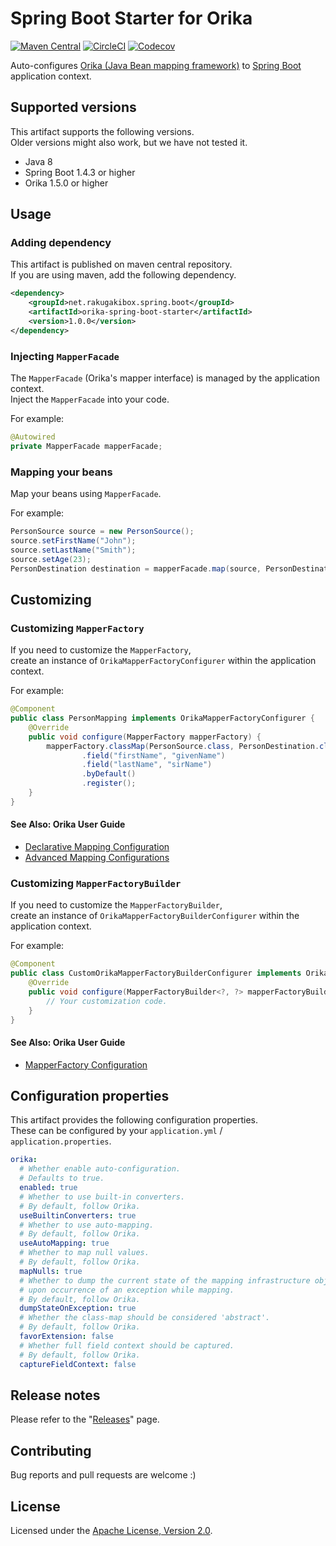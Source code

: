 # Spring Boot Starter for Orika

[![Maven Central][Maven Central Badge]][Maven Central]
[![CircleCI][CircleCI Badge]][CircleCI]
[![Codecov][Codecov Badge]][Codecov]

[Maven Central Badge]: https://maven-badges.herokuapp.com/maven-central/net.rakugakibox.spring.boot/orika-spring-boot-starter/badge.svg
[Maven Central]: https://maven-badges.herokuapp.com/maven-central/net.rakugakibox.spring.boot/orika-spring-boot-starter
[CircleCI Badge]: https://circleci.com/gh/akihyro/orika-spring-boot-starter.svg?style=shield
[CircleCI]: https://circleci.com/gh/akihyro/orika-spring-boot-starter
[Codecov Badge]: https://codecov.io/gh/akihyro/orika-spring-boot-starter/branch/master/graph/badge.svg
[Codecov]: https://codecov.io/gh/akihyro/orika-spring-boot-starter

Auto-configures [Orika (Java Bean mapping framework)] to [Spring Boot] application context.  

[Orika (Java Bean mapping framework)]: http://orika-mapper.github.io/orika-docs/
[Spring Boot]: https://projects.spring.io/spring-boot/

## Supported versions

This artifact supports the following versions.  
Older versions might also work, but we have not tested it.  

* Java 8
* Spring Boot 1.4.3 or higher
* Orika 1.5.0 or higher

## Usage

### Adding dependency

This artifact is published on maven central repository.  
If you are using maven, add the following dependency.  

```xml
<dependency>
    <groupId>net.rakugakibox.spring.boot</groupId>
    <artifactId>orika-spring-boot-starter</artifactId>
    <version>1.0.0</version>
</dependency>
```

### Injecting `MapperFacade`

The `MapperFacade` (Orika's mapper interface) is managed by the application context.  
Inject the `MapperFacade` into your code.  

For example:  

```java
@Autowired
private MapperFacade mapperFacade;
```

### Mapping your beans

Map your beans using `MapperFacade`.  

For example:  

```java
PersonSource source = new PersonSource();
source.setFirstName("John");
source.setLastName("Smith");
source.setAge(23);
PersonDestination destination = mapperFacade.map(source, PersonDestination.class);
```

## Customizing

### Customizing `MapperFactory`

If you need to customize the `MapperFactory`,  
create an instance of `OrikaMapperFactoryConfigurer` within the application context.  

For example:  

```java
@Component
public class PersonMapping implements OrikaMapperFactoryConfigurer {
    @Override
    public void configure(MapperFactory mapperFactory) {
        mapperFactory.classMap(PersonSource.class, PersonDestination.class)
                .field("firstName", "givenName")
                .field("lastName", "sirName")
                .byDefault()
                .register();
    }
}
```

#### See Also: Orika User Guide

* [Declarative Mapping Configuration]
* [Advanced Mapping Configurations]

[Declarative Mapping Configuration]: http://orika-mapper.github.io/orika-docs/mappings-via-classmapbuilder.html
[Advanced Mapping Configurations]: http://orika-mapper.github.io/orika-docs/advanced-mappings.html

### Customizing `MapperFactoryBuilder`

If you need to customize the `MapperFactoryBuilder`,  
create an instance of `OrikaMapperFactoryBuilderConfigurer` within the application context.  

For example:  

```java
@Component
public class CustomOrikaMapperFactoryBuilderConfigurer implements OrikaMapperFactoryBuilderConfigurer {
    @Override
    public void configure(MapperFactoryBuilder<?, ?> mapperFactoryBuilder) {
        // Your customization code.
    }
}
```

#### See Also: Orika User Guide

* [MapperFactory Configuration]

[MapperFactory Configuration]: http://orika-mapper.github.io/orika-docs/mapper-factory.html

## Configuration properties

This artifact provides the following configuration properties.  
These can be configured by your `application.yml` / `application.properties`.  

```yaml
orika:
  # Whether enable auto-configuration.
  # Defaults to true.
  enabled: true
  # Whether to use built-in converters.
  # By default, follow Orika.
  useBuiltinConverters: true
  # Whether to use auto-mapping.
  # By default, follow Orika.
  useAutoMapping: true
  # Whether to map null values.
  # By default, follow Orika.
  mapNulls: true
  # Whether to dump the current state of the mapping infrastructure objects
  # upon occurrence of an exception while mapping.
  # By default, follow Orika.
  dumpStateOnException: true
  # Whether the class-map should be considered 'abstract'.
  # By default, follow Orika.
  favorExtension: false
  # Whether full field context should be captured.
  # By default, follow Orika.
  captureFieldContext: false
```

## Release notes

Please refer to the "[Releases]" page.  

[Releases]: https://github.com/akihyro/orika-spring-boot-starter/releases

## Contributing

Bug reports and pull requests are welcome :)  

## License

Licensed under the [Apache License, Version 2.0].  

[Apache License, Version 2.0]: LICENSE.txt
